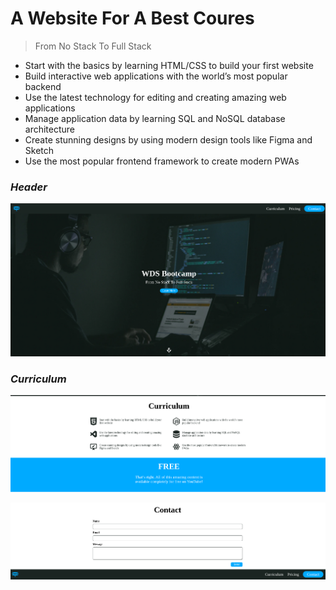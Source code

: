 # A Website For A Best Coures

> From No Stack To Full Stack

+ Start with the basics by learning HTML/CSS to build your first website
+ Build interactive web applications with the world’s most popular backend
+ Use the latest technology for editing and creating amazing web applications
+ Manage application data by learning SQL and NoSQL database architecture
+ Create stunning designs by using modern design tools like Figma and Sketch
+ Use the most popular frontend framework to create modern PWAs


### **_Header_**

![Alt text](image.png)


### **_Curriculum_**

![Alt text](image-1.png)



![Alt text](image-2.png)